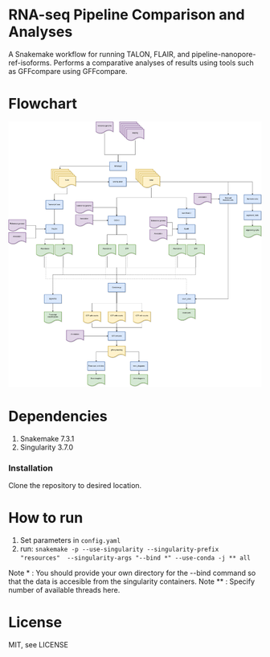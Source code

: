 # RNA-seq Pipeline Comparison and Analyses

A Snakemake workflow for running TALON, FLAIR, and pipeline-nanopore-ref-isoforms. Performs a comparative analyses of results using tools such as GFFcompare using GFFcompare.

# <a name="Flowchart"><a/>Flowchart

<img title="RPCA_flowchart" src="RPCA.png" alt="">

# <a name="Dependencies"><a/>Dependencies

1. Snakemake 7.3.1
2. Singularity 3.7.0

### Installation

Clone the repository to desired location.

# <a name="How to run"><a/>How to run

1. Set parameters in ```config.yaml```
2. run: ```snakemake -p --use-singularity --singularity-prefix "resources"  --singularity-args "--bind *" --use-conda -j ** all```

Note * : You should provide your own directory for the --bind command so that the data is accesible from the singularity containers.
Note ** : Specify number of available threads here.

# <a name="License"><a/>License

MIT, see LICENSE